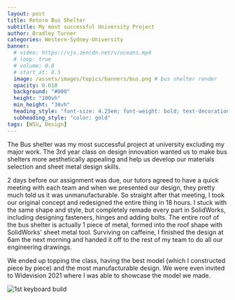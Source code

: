 ```yaml
---
layout: post
title: Retoro Bus Shelter
subtitle: My most successful University Project
author: Bradley Turner
categories: Western-Sydney-University
banner:
  # video: https://vjs.zencdn.net/v/oceans.mp4
  # loop: true
  # volume: 0.8
  # start_at: 8.5
  image: /assets/images/topics/banners/bus.png # bus shelter render
  opacity: 0.618
  background: "#000"
  height: "100vh"
  min_height: "38vh"
  heading_style: "font-size: 4.25em; font-weight: bold; text-decoration: underline"
  subheading_style: "color: gold"
tags: [WSU, Design]
---
```

The Bus shelter was my most successful project at university excluding my major work. The 3rd year class on design innovation wanted us to make bus shelters more aesthetically appealing and help us develop our materials selection and sheet metal design skills.

2 days before our assignment was due, our tutors agreed to have a quick meeting with each team and when we presented our design, they pretty much told us it was unmanufacturable. So straight after that meeting, I took our original concept and redesigned the entire thing in 18 hours. I stuck with the same shape and style, but completely remade every part in SolidWorks, including designing fasteners, hinges and adding bolts. The entire roof of the bus shelter is actually 1 piece of metal, formed into the roof shape with SolidWorks' sheet metal tool. Surviving on caffeine, I finished the design at 6am the next morning and handed it off to the rest of my team to do all our engineering drawings.

We ended up topping the class, having the best model (which I constructed piece by piece) and the most manufacturable design. We were even invited to Widevision 2021 where I was able to showcase the model we made.

![1st keyboard build](/portfolio/assets/images/topics/content/bus1.jpg)